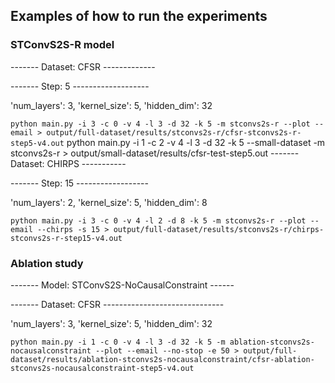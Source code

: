 ## Examples of how to run the experiments

### STConvS2S-R model
------- Dataset: CFSR ------------- 

------- Step: 5 ------------------- 

'num_layers': 3, 'kernel_size': 5, 'hidden_dim': 32

`python main.py -i 3 -c 0 -v 4 -l 3 -d 32 -k 5 -m stconvs2s-r --plot --email > output/full-dataset/results/stconvs2s-r/cfsr-stconvs2s-r-step5-v4.out`
python main.py -i 1 -c 2 -v 4 -l 3 -d 32 -k 5 --small-dataset -m stconvs2s-r > output/small-dataset/results/cfsr-test-step5.out
------- Dataset: CHIRPS ----------- 

------- Step: 15 ------------------ 

'num_layers': 2, 'kernel_size': 5, 'hidden_dim': 8

`python main.py -i 3 -c 0 -v 4 -l 2 -d 8 -k 5 -m stconvs2s-r --plot --email --chirps -s 15 > output/full-dataset/results/stconvs2s-r/chirps-stconvs2s-r-step15-v4.out`


### Ablation study
------- Model:   STConvS2S-NoCausalConstraint ------ 

------- Dataset: CFSR ------------------------------ 

'num_layers': 3, 'kernel_size': 5, 'hidden_dim': 32

`python main.py -i 1 -c 0 -v 4 -l 3 -d 32 -k 5 -m ablation-stconvs2s-nocausalconstraint --plot --email --no-stop -e 50 > output/full-dataset/results/ablation-stconvs2s-nocausalconstraint/cfsr-ablation-stconvs2s-nocausalconstraint-step5-v4.out`


